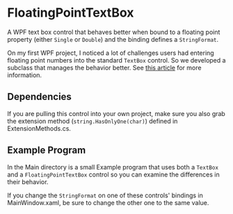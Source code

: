 # FloatingPointTextBox
A WPF text box control that behaves better when bound to a floating point property
(either `Single` or `Double`) and the binding defines a `StringFormat`.

On my first WPF project, I noticed a lot of challenges users had entering
floating point numbers into the standard `TextBox` control. So we developed a
subclass that manages the behavior better. See [this article](http://XXXXXXXX)
for more information.

## Dependencies
If you are pulling this control into your own project, make sure you also grab
the extension method (`string.HasOnlyOne(char)`) defined in ExtensionMethods.cs.

## Example Program
In the Main directory is a small Example program that uses both a `TextBox` and
a `FloatingPointTextBox` control so you can examine the differences in their
behavior.

If you change the `StringFormat` on one of these controls' bindings in MainWindow.xaml,
be sure to change the other one to the same value.
